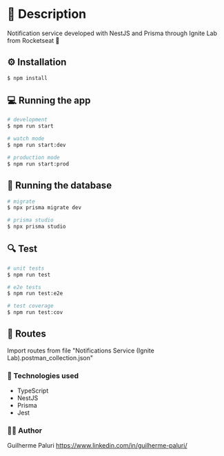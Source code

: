 # :pencil: Description

Notification service developed with NestJS and Prisma through Ignite Lab from Rocketseat :rocket:


## :gear: Installation

```bash
$ npm install
```

## :computer: Running the app

```bash
# development
$ npm run start

# watch mode
$ npm run start:dev

# production mode
$ npm run start:prod
```

## :floppy_disk: Running the database
```bash
# migrate
$ npx prisma migrate dev

# prisma studio
$ npx prisma studio
```

## :mag: Test

```bash
# unit tests
$ npm run test

# e2e tests
$ npm run test:e2e

# test coverage
$ npm run test:cov
```

## :triangular_flag_on_post: Routes

Import routes from file "Notifications Service (Ignite Lab).postman_collection.json"

### :space_invader: Technologies used

- TypeScript
- NestJS
- Prisma
- Jest

### :man_technologist: Author

Guilherme Paluri
https://www.linkedin.com/in/guilherme-paluri/